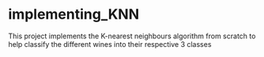 # implementing_KNN
This project implements the K-nearest neighbours algorithm from scratch to help classify the different wines into their respective 3 classes
